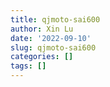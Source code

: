 ```yaml
---
title: qjmoto-sai600
author: Xin Lu
date: '2022-09-10'
slug: qjmoto-sai600
categories: []
tags: []
---
```


